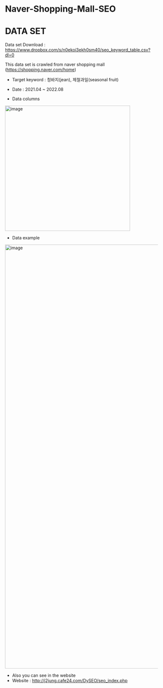 # Naver-Shopping-Mall-SEO

# DATA SET
Data set Download : https://www.dropbox.com/s/n0ekoi3ekh0sm40/seo_keyword_table.csv?dl=0

This data set is crawled from naver shopping mall (https://shopping.naver.com/home)
 
- Target keyword : 청바지(jean), 제철과일(seasonal fruit)

- Date : 2021.04 ~ 2022.08

- Data columns
<img width="412" alt="image" src="https://user-images.githubusercontent.com/44390275/199186507-7ce311f4-80a1-48b1-a668-bb723173f6e3.png">

- Data example
<img width="1394" alt="image" src="https://user-images.githubusercontent.com/44390275/199186786-284f303b-cbf0-493d-9b2a-951d5c54e6f0.png">

- Also you can see in the website
- Website : http://j2jung.cafe24.com/DySEO/seo_index.php
